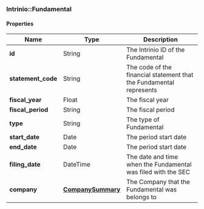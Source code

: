 

[//]: # (CLASS:Intrinio::Fundamental)

[//]: # (KIND:object)

### Intrinio::Fundamental

#### Properties

[//]: # (START_DEFINITION)

Name | Type | Description
------------ | ------------- | -------------
**id** | String | The Intrinio ID of the Fundamental &nbsp;
**statement_code** | String | The code of the financial statement that the Fundamental represents &nbsp;
**fiscal_year** | Float | The fiscal year &nbsp;
**fiscal_period** | String | The fiscal period &nbsp;
**type** | String | The type of Fundamental &nbsp;
**start_date** | Date | The period start date &nbsp;
**end_date** | Date | The period start date &nbsp;
**filing_date** | DateTime | The date and time when the Fundamental was filed with the SEC &nbsp;
**company** | [**CompanySummary**](CompanySummary.md) | The Company that the Fundamental was belongs to &nbsp;

[//]: # (END_DEFINITION)


[//]: # (CONTAINED_CLASS:Intrinio::CompanySummary)



